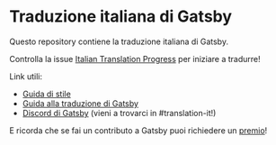 
# Traduzione italiana di Gatsby

Questo repository contiene la traduzione italiana di Gatsby.

Controlla la issue [Italian Translation Progress](https://github.com/gatsbyjs/gatsby-it/issues/1) per iniziare a tradurre!

Link utili:

* [Guida di stile](/style-guide.md)
* [Guida alla traduzione di Gatsby](/docs/contributing/gatsby-docs-translation-guide.md)
* [Discord di Gatsby](https://gatsby.dev/discord) (vieni a trovarci in #translation-it!)

E ricorda che se fai un contributo a Gatsby puoi richiedere un [premio](/docs/contributing/contributor-swag.md)!

